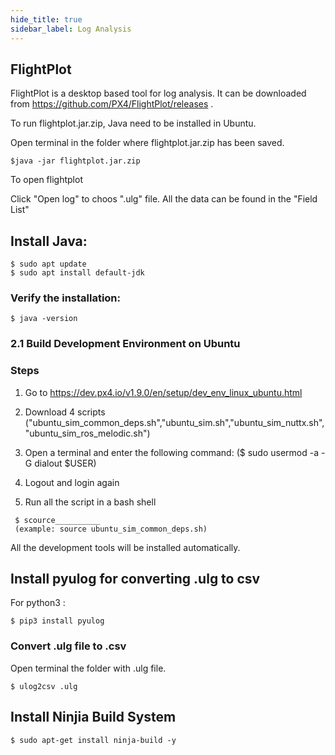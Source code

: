```yaml
---
hide_title: true
sidebar_label: Log Analysis
---
```


## FlightPlot

FlightPlot is a desktop based tool for log analysis. It can be downloaded from https://github.com/PX4/FlightPlot/releases .

To run flightplot.jar.zip, Java need to be installed in Ubuntu.

Open terminal in the folder where flightplot.jar.zip has been saved.
```
$java -jar flightplot.jar.zip 
```
To open flightplot

Click "Open log" to choos ".ulg" file. All the data can be found in the "Field List"



## Install Java:

```
$ sudo apt update
$ sudo apt install default-jdk
```
### Verify the installation:
```
$ java -version
```
### 2.1 Build Development Environment on Ubuntu
### Steps
1. Go to https://dev.px4.io/v1.9.0/en/setup/dev_env_linux_ubuntu.html

1. Download 4 scripts ("ubuntu_sim_common_deps.sh","ubuntu_sim.sh","ubuntu_sim_nuttx.sh","ubuntu_sim_ros_melodic.sh")
 

1. Open a terminal and enter the following command: ($ sudo usermod -a -G dialout $USER)

1. Logout and login again

1. Run all the script in a bash shell
```
 $ scource__________
 (example: source ubuntu_sim_common_deps.sh)
```
All the development tools will be installed automatically.



## Install pyulog for converting .ulg to csv
For python3 :
```
$ pip3 install pyulog
```

### Convert .ulg file to .csv
Open terminal the folder with .ulg file.
```
$ ulog2csv .ulg
```


 
## Install Ninjia Build System
 ```
 $ sudo apt-get install ninja-build -y
```